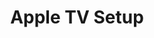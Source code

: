 ---sort_key: 1layout: "sku"id: apple-tv-setup-requesttitle: "Apple TV Setup"heading: "Apple TV Setup"sub-title: "Set up Apple TV and connect to the internet and existing power."category: "Sales Home Entertainment"category_description: "Services for TVs and Home Theatre devices."keywords: "Watch Netflix, Living room, Catch-up TV, Apple TV 4K"features: - feature: "Connect your Apple TV to a suitable and functioning home network using existing wall outlet or wireless connection." - feature: "Setup free Apple ID account, if required." - feature: "Setup free trial with Netflix or Stan." - feature: "Setup catch up TV services ABC iView, SBS On-Demand, 9Now, 7Plus and TenPlay." - feature: "Demonstrate Apple TV features. " - feature: "All cables neatly arranged." - feature: "Clean up and remove rubbish"price: "159"unit: "request"australia_only: "Yes"---